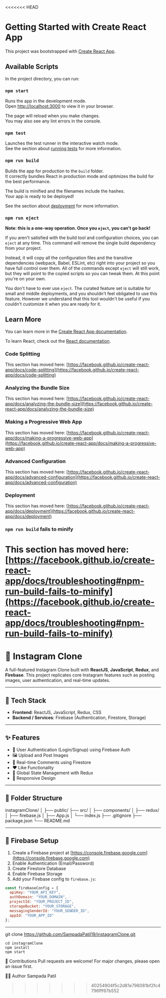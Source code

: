 <<<<<<< HEAD
# Getting Started with Create React App

This project was bootstrapped with [Create React App](https://github.com/facebook/create-react-app).

## Available Scripts

In the project directory, you can run:

### `npm start`

Runs the app in the development mode.\
Open [http://localhost:3000](http://localhost:3000) to view it in your browser.

The page will reload when you make changes.\
You may also see any lint errors in the console.

### `npm test`

Launches the test runner in the interactive watch mode.\
See the section about [running tests](https://facebook.github.io/create-react-app/docs/running-tests) for more information.

### `npm run build`

Builds the app for production to the `build` folder.\
It correctly bundles React in production mode and optimizes the build for the best performance.

The build is minified and the filenames include the hashes.\
Your app is ready to be deployed!

See the section about [deployment](https://facebook.github.io/create-react-app/docs/deployment) for more information.

### `npm run eject`

**Note: this is a one-way operation. Once you `eject`, you can't go back!**

If you aren't satisfied with the build tool and configuration choices, you can `eject` at any time. This command will remove the single build dependency from your project.

Instead, it will copy all the configuration files and the transitive dependencies (webpack, Babel, ESLint, etc) right into your project so you have full control over them. All of the commands except `eject` will still work, but they will point to the copied scripts so you can tweak them. At this point you're on your own.

You don't have to ever use `eject`. The curated feature set is suitable for small and middle deployments, and you shouldn't feel obligated to use this feature. However we understand that this tool wouldn't be useful if you couldn't customize it when you are ready for it.

## Learn More

You can learn more in the [Create React App documentation](https://facebook.github.io/create-react-app/docs/getting-started).

To learn React, check out the [React documentation](https://reactjs.org/).

### Code Splitting

This section has moved here: [https://facebook.github.io/create-react-app/docs/code-splitting](https://facebook.github.io/create-react-app/docs/code-splitting)

### Analyzing the Bundle Size

This section has moved here: [https://facebook.github.io/create-react-app/docs/analyzing-the-bundle-size](https://facebook.github.io/create-react-app/docs/analyzing-the-bundle-size)

### Making a Progressive Web App

This section has moved here: [https://facebook.github.io/create-react-app/docs/making-a-progressive-web-app](https://facebook.github.io/create-react-app/docs/making-a-progressive-web-app)

### Advanced Configuration

This section has moved here: [https://facebook.github.io/create-react-app/docs/advanced-configuration](https://facebook.github.io/create-react-app/docs/advanced-configuration)

### Deployment

This section has moved here: [https://facebook.github.io/create-react-app/docs/deployment](https://facebook.github.io/create-react-app/docs/deployment)

### `npm run build` fails to minify

This section has moved here: [https://facebook.github.io/create-react-app/docs/troubleshooting#npm-run-build-fails-to-minify](https://facebook.github.io/create-react-app/docs/troubleshooting#npm-run-build-fails-to-minify)
=======
# 📸 Instagram Clone

A full-featured Instagram Clone built with **ReactJS**, **JavaScript**, **Redux**, and **Firebase**. This project replicates core Instagram features such as posting images, user authentication, and real-time updates.


---

## 🔧 Tech Stack

- **Frontend**: ReactJS, JavaScript, Redux, CSS
- **Backend / Services**: Firebase (Authentication, Firestore, Storage)

---

## ✨ Features

- 🔐 User Authentication (Login/Signup) using Firebase Auth
- 🖼️ Upload and Post Images
- 💬 Real-time Comments using Firestore
- ❤️ Like Functionality
- 🧠 Global State Management with Redux
- 📱 Responsive Design

---

## 📁 Folder Structure

instagramClone/ │ ├── public/ ├── src/ │ ├── components/ │ ├── redux/ │ ├── firebase.js │ ├── App.js │ └── index.js ├── .gitignore ├── package.json └── README.md

---

## 🔌 Firebase Setup

1. Create a Firebase project at [https://console.firebase.google.com](https://console.firebase.google.com)
2. Enable Authentication (Email/Password)
3. Create Firestore Database
4. Enable Firebase Storage
5. Add your Firebase config to `firebase.js`:

```js
const firebaseConfig = {
  apiKey: "YOUR_API_KEY",
  authDomain: "YOUR_DOMAIN",
  projectId: "YOUR_PROJECT_ID",
  storageBucket: "YOUR_STORAGE",
  messagingSenderId: "YOUR_SENDER_ID",
  appId: "YOUR_APP_ID"
};
```

---

git clone https://github.com/SampadaPatil19/instagramClone.git

```
cd instagramClone
npm install
npm start
```

🤝 Contributions
Pull requests are welcome! For major changes, please open an issue first.

🙋‍♀️ Author
Sampada Patil
>>>>>>> 40254904f5c2d81e798081bf2fc4796fff67b552
